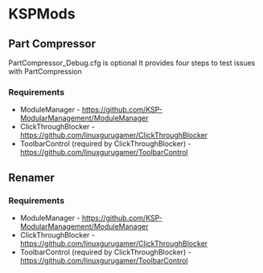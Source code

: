 # KSPMods
 
## Part Compressor

PartCompressor_Debug.cfg is optional
It provides four steps to test issues with PartCompression

### Requirements

- ModuleManager - https://github.com/KSP-ModularManagement/ModuleManager
- ClickThroughBlocker - https://github.com/linuxgurugamer/ClickThroughBlocker
- ToolbarControl (required by ClickThroughBlocker) - https://github.com/linuxgurugamer/ToolbarControl

## Renamer

### Requirements

- ModuleManager - https://github.com/KSP-ModularManagement/ModuleManager
- ClickThroughBlocker - https://github.com/linuxgurugamer/ClickThroughBlocker
- ToolbarControl (required by ClickThroughBlocker) - https://github.com/linuxgurugamer/ToolbarControl